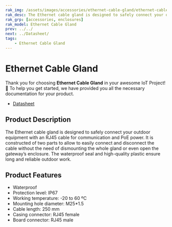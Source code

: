 ```yaml
---
rak_img: /assets/images/accessories/ethernet-cable-gland/ethernet-cable-gland.png
rak_desc: The Ethernet cable gland is designed to safely connect your outdoor equipment with an RJ45 cable for communication and PoE power.
rak_grp: [accessories, enclosures]
rak_model: Ethernet Cable Gland
prev: ../../
next: ../Datasheet/
tags:
    - Ethernet Cable Gland
---
```


# Ethernet Cable Gland

Thank you for choosing **Ethernet Cable Gland** in your awesome IoT Project! 🎉 To help you get started, we have provided you all the necessary documentation for your product.

- [Datasheet](../Datasheet/)


## Product Description

The Ethernet cable gland is designed to safely connect your outdoor equipment with an RJ45 cable for communication and PoE power. It is constructed of two parts to allow to easily connect and disconnect the cable without the need of dismounting the whole gland or even open the gateway’s enclosure. The waterproof seal and high-quality plastic ensure long and reliable outdoor work.

## Product Features

- Waterproof
- Protection level: IP67
- Working temperature: -20 to 60 ºC
- Mounting hole diameter: M25*1.5
- Cable length: 250 mm
- Casing connector: RJ45 female
- Board connector: RJ45 male
